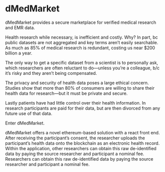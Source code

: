 # dMedMarket
dMedMarket provides a secure marketplace for verified medical research and EMR data.

Health research while necessary, is inefficient and costly. Why? In part, bc public datasets are not aggregated and key terms aren’t easily searchable. As much as 85% of medical research is redundant, costing us near $200 billion a year.

The only way to get a specific dataset from a scientist is to personally ask, which researchers are often reluctant to do—unless you’re a colleague, b/c it’s risky and they aren’t being compensated.

The privacy and security of health data poses a large ethical concern. Studies show that more than 80% of consumers are willing to share their health data for research—but it must be private and secure.

Lastly patients have had little control over their health information. In research participants are paid for their data, but are then divorced from any future use of that data.

Enter dMedMarket.

dMedMarket offers a novel ethereum-based solution with a react front end. After receiving the participant’s consent, the researcher uploads the participant’s health data onto the blockchain as an electronic health record. Within the application, other researchers can obtain this raw de-identified data by paying the source researcher and participant a nominal fee. Researchers can obtain this raw de-identified data by paying the source researcher and participant a nominal fee.
